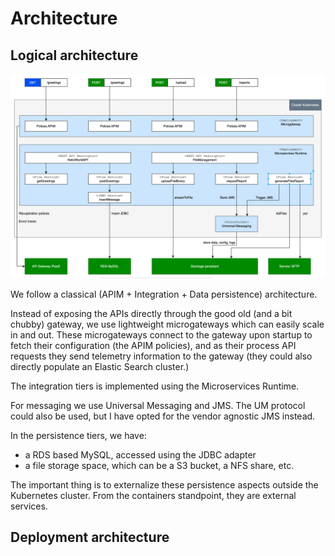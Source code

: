 #   Architecture

##  Logical architecture

![Logical architecture](resources/doc/LogicalArchitecture.png)

We follow a classical (APIM + Integration + Data persistence) architecture.  

Instead of exposing the APIs directly through the good old (and a bit chubby) gateway, we use lightweight microgateways which can easily scale in and out. These microgateways connect to the gateway upon startup to fetch their configuration (the APIM policies), and as their process API requests they send telemetry information to the gateway (they could also directly populate an Elastic Search cluster.)  

The integration tiers is implemented using the Microservices Runtime.  

For messaging we use Universal Messaging and JMS. The UM protocol could also be used, but I have opted for the vendor agnostic JMS instead.  

In the persistence tiers, we have:
-   a RDS based MySQL, accessed using the JDBC adapter
-   a file storage space, which can be a S3 bucket, a NFS share, etc.  

The important thing is to externalize these persistence aspects outside the Kubernetes cluster. From the containers standpoint, they are external services.

##  Deployment architecture

